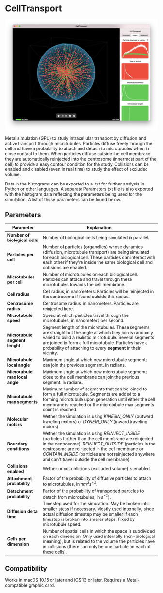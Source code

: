 # CellTransport

![Main Screenshot](MainScreenshot.png)

Metal simulation (GPU) to study intracellular transport by diffusion and active transport through microtubules. Particles diffuse freely through the cell and have a probability to attach and detach to microtubules when in close contact to them. When particles diffuse outside the cell membrane they are automatically reinjected into the centrosome (innermost part of the cell) to provide a easy contour condition for the study. Collisions can be enabled and disabled (even in real time) to study the effect of excluded volume.

Data in the histograms can be exported to a .txt for further analysis in Python or other languages. A separate Parameters.txt file is also exported with the histogram data reflecting the parameters being used for the simulation. A list of those parameters can be found below.

## Parameters
Parameter | Explanation
------------ | -------------
**Number of biological cells** | Number of biological cells being simulated in parallel.
**Particles per cell** | Number of particles (organelles) whose dynamics (diffusion, microtubule transport) are being simulated for each biological cell. These particles can interact with each other if they're inside the same biological cell and collisions are enabled.
**Microtubules per cell** | Number of microtubules on each biological cell. Particles can attach and travel through these microtubules towards the cell membrane.
**Cell radius** | Cell radius, in nanometers. Particles will be reinjected in the centrosome if found outside this radius.
**Centrosome radius** | Centrosome radius, in nanometers. Particles are reinjected here.
**Microtubule speed** | Speed at which particles travel through the microtubules, in nanometers per second.
**Microtubule segment lenght** | Segment length of the microtubules. These segments are straight but the angle at which they join is randomly varied to build a realistic microtubule. Several segments are joined to form a full microtubule. Particles have a probability of attaching to every **segment** in their vicinity.
**Microtubule local angle** | Maximum angle at which new microtubule segments can join the previous segment. In radians.
**Microtubule max local angle** | Maximum angle at which new microtubule segments close to the cell membrane can join the previous segment. In radians.
**Microtubule max segments** | Maximum number of segments that can be joined to form a full microtubule. Segments are added to a forming microtubule upon generation until either the cell membrane is reached or the microtubule max segments count is reached.
**Molecular motors** | Wether the simulation is using *KINESIN_ONLY* (outward traveling motors) or *DYNEIN_ONLY* (inward traveling motors).
**Boundary conditions** | Wether the simulation is using *REINJECT_INSIDE* (particles further than the cell membrane are reinjected in the centrosome), *REINJECT_OUTSIDE* (particles in the centrosome are reinjected in the cell membrane or *CONTAIN_INSIDE* (particles are not reinjected anywhere and can't travel outside the cell membrane).
**Collisions enabled** | Wether or not collisions (excluded volume) is enabled.
**Attachment probability** | Factor of the probability of diffusive particles to attach to microtubules, in *nm<sup>3</sup>s<sup>-1</sup>*.
**Detachment probability** | Factor of the probability of transported particles to detach from microtubules, in *s<sup>-1</sup>*).
**Diffusion delta time** | Timestep used for the simulation. May be broken into smaller steps if necessary. Mostly used internally, since actual diffusion timestep may be smaller if each timestep is broken into smaller steps. Fixed by microtubule speed.
**Cells per dimension** | Number of spatial cells in which the space is subdivided on each dimension. Only used internally (non-biological meaning), but is related to the volume the particles have in collisions (there can only be one particle on each of these cells).

## Compatibility
Works in macOS 10.15 or later and iOS 13 or later. Requires a Metal-compatible graphic card.
